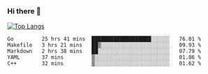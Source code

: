 ### Hi there 👋

<!--
**3Xpl0it3r/3Xpl0it3r** is a ✨ _special_ ✨ repository because its `README.md` (this file) appears on your GitHub profile.

Here are some ideas to get you started:

- 🔭 I’m currently working on ...
- 🌱 I’m currently learning ...
- 👯 I’m looking to collaborate on ...
- 🤔 I’m looking for help with ...
- 💬 Ask me about ...
- 📫 How to reach me: ...
- 😄 Pronouns: ...
- ⚡ Fun fact: ...
-->


[![Top Langs](https://github-readme-stats.vercel.app/api/top-langs/?username=3Xpl0it3r&layout=compact)](https://github.com/3Xpl0it3r/3Xpl0it3r)

<!--START_SECTION:waka-->
```text
Go         25 hrs 41 mins  ███████████████████░░░░░░   76.01 % 
Makefile   3 hrs 21 mins   ██▒░░░░░░░░░░░░░░░░░░░░░░   09.93 % 
Markdown   2 hrs 38 mins   ██░░░░░░░░░░░░░░░░░░░░░░░   07.79 % 
YAML       37 mins         ▒░░░░░░░░░░░░░░░░░░░░░░░░   01.86 % 
C++        32 mins         ▒░░░░░░░░░░░░░░░░░░░░░░░░   01.62 % 
```
<!--END_SECTION:waka-->
